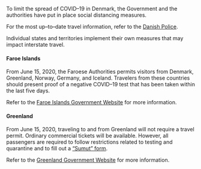 To limit the spread of COVID–19 in Denmark, the Government and the authorities have put in place social distancing measures.

For the most up–to–date travel information, refer to the [Danish Police](https://politi.dk/en/coronavirus-in-denmark/extension-of-measures-during-the-covid19-outbreak-in-denmark).

Individual states and territories implement their own measures that may impact interstate travel.

#### Faroe Islands

From June 15, 2020, the Faroese Authorities permits visitors from Denmark, Greenland, Norway, Germany, and Iceland. Travelers from these countries should present proof of a negative COVID–19 test that has been taken within the last five days.

Refer to the [Faroe Islands Government Website](https://corona.fo/?_l=en) for more information.

#### Greenland

From June 15, 2020, traveling to and from Greenland will not require a travel permit. Ordinary commercial tickets will be available. However, all passengers are required to follow restrictions related to testing and quarantine and to fill out a [“Sumut” form](https://www.nun.gl/).

Refer to the [Greenland Government Website](https://www.nun.gl/) for more information.

